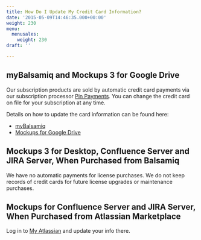 ```yaml
---
title: How Do I Update My Credit Card Information?
date: '2015-05-09T14:46:35.000+00:00'
weight: 230
menu:
  menusales:
    weight: 230
draft: ''

---
```


## myBalsamiq and Mockups 3 for Google Drive

Our subscription products are sold by automatic credit card payments via our subscription processor [Pin Payments](https://subs.pinpayments.com/). You can change the credit card on file for your subscription at any time.

Details on how to update the card information can be found here:

*   [myBalsamiq](/sales/mybsubscriptions/#updating-your-credit-card-or-invoice-information)
*   [Mockups for Google Drive](/sales/gdrivesubscription/#updating-your-credit-card-or-invoice-information)

## Mockups 3 for Desktop, Confluence Server and JIRA Server, When Purchased from Balsamiq

We have no automatic payments for license purchases. We do not keep records of credit cards for future license upgrades or maintenance purchases.

## Mockups for Confluence Server and JIRA Server, When Purchased from Atlassian Marketplace

Log in to [My Atlassian](https://my.atlassian.com/product) and update your info there.